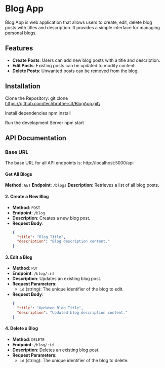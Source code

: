 # Blog App

Blog App is web application that allows users to create, edit, delete blog posts with titles and description. It provides a simple interface for managing personal blogs.

## Features

- **Create Posts**: Users can add new blog posts with a title and description.
- **Edit Posts**: Existing posts can be updated to modify content.
- **Delete Posts**: Unwanted posts can be removed from the blog.

## Installation

Clone the Repository:
git clone https://github.com/techbrothers3/BlogApp.git\

Install dependencies
npm install

Run the development Server
npm start

## API Documentation

### Base URL
The base URL for all API endpoints is:
http://localhost:5000/api

#### **Get All Blogs**
**Method**: `GET`
**Endpoint**: `/blogs`
**Description**: Retrieves a list of all blog posts.

#### 2. **Create a New Blog**
- **Method**: `POST`
- **Endpoint**: `/blog`
- **Description**: Creates a new blog post.
- **Request Body**:
    ```json
    {
      "title": "Blog Title",
      "description": "Blog description content."
    }
    ```


#### 3. **Edit a Blog**
- **Method**: `PUT`
- **Endpoint**: `/blog/:id`
- **Description**: Updates an existing blog post.
- **Request Parameters**:
    - `id` (string): The unique identifier of the blog to edit.
- **Request Body**:
    ```json
    {
      "title": "Updated Blog Title",
      "description": "Updated blog description content."
    }
    ```

#### 4. **Delete a Blog**
- **Method**: `DELETE`
- **Endpoint**: `/blog/:id`
- **Description**: Deletes an existing blog post.
- **Request Parameters**:
    - `id` (string): The unique identifier of the blog to delete.
